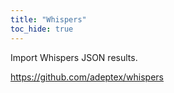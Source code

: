 ```yaml
---
title: "Whispers"
toc_hide: true
---
```

Import Whispers JSON results.

https://github.com/adeptex/whispers